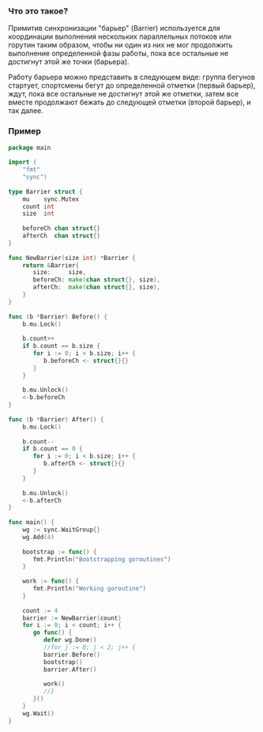 ### Что это такое?
Примитив синхронизации "барьер" (Barrier) используется для координации выполнения нескольких параллельных потоков или горутин таким образом, чтобы ни один из них не мог продолжить выполнение определенной фазы работы, пока все остальные не достигнут этой же точки (барьера).

Работу барьера можно представить в следующем виде: группа бегунов стартует, спортсмены бегут до определенной отметки (первый барьер), ждут, пока все остальные не достигнут этой же отметки, затем все вместе продолжают бежать до следующей отметки (второй барьер), и так далее.

### Пример
```go
package main  
  
import (  
    "fmt"  
    "sync")  
  
type Barrier struct {  
    mu    sync.Mutex  
    count int  
    size  int  
  
    beforeCh chan struct{}  
    afterCh  chan struct{}  
}  
  
func NewBarrier(size int) *Barrier {  
    return &Barrier{  
       size:     size,  
       beforeCh: make(chan struct{}, size),  
       afterCh:  make(chan struct{}, size),  
    }  
}  
  
func (b *Barrier) Before() {  
    b.mu.Lock()  
  
    b.count++  
    if b.count == b.size {  
       for i := 0; i < b.size; i++ {  
          b.beforeCh <- struct{}{}  
       }  
    }  
  
    b.mu.Unlock()  
    <-b.beforeCh  
}  
  
func (b *Barrier) After() {  
    b.mu.Lock()  
  
    b.count--  
    if b.count == 0 {  
       for i := 0; i < b.size; i++ {  
          b.afterCh <- struct{}{}  
       }  
    }  
  
    b.mu.Unlock()  
    <-b.afterCh  
}  
  
func main() {  
    wg := sync.WaitGroup{}  
    wg.Add(4)  
  
    bootstrap := func() {  
       fmt.Println("Bootstrapping goroutines")  
    }  
  
    work := func() {  
       fmt.Println("Working goroutine")  
    }  
  
    count := 4  
    barrier := NewBarrier(count)  
    for i := 0; i < count; i++ {  
       go func() {  
          defer wg.Done()  
          //for j := 0; j < 2; j++ {  
          barrier.Before()  
          bootstrap()  
          barrier.After()  
  
          work()  
          //}  
       }()  
    }  
    wg.Wait()  
}
```